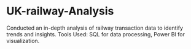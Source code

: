 # UK-railway-Analysis
Conducted an in-depth analysis of railway transaction data to identify trends and insights. Tools Used: SQL for data processing, Power BI for visualization.
